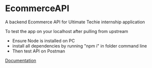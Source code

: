 # EcommerceAPI
A backend Ecommerce API for Ultimate Techie internship application

To test the app on your localhost after pulling from upstream
- Ensure Node is installed on PC
- install all dependencies by running 
   "npm i" in folder command line
- Then test API on Postman

[Documentation](https://documenter.getpostman.com/view/19044481/UzBns7Wn)
